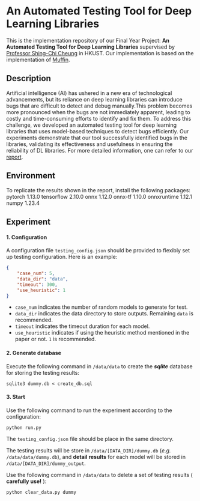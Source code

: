 # An Automated Testing Tool for Deep Learning Libraries

This is the implementation repository of our Final Year Project: **An Automated Testing Tool for Deep Learning Libraries** supervised by [Professor Shing-Chi Cheung](https://www.cse.ust.hk/~scc/) in HKUST. Our implementation is based on the implementation of [Muffin](https://github.com/library-testing/Muffin).

## Description
Artificial intelligence (AI) has ushered in a new era of technological advancements, but its reliance on deep learning libraries can introduce bugs that are difficult to detect and debug manually.This problem becomes more pronounced when the bugs are not immediately apparent, leading to costly and time-consuming efforts to identify and fix them. To address this challenge, we
developed an automated testing tool for deep learning libraries that uses model-based techniques to detect bugs efficiently. Our experiments demonstrate that our tool successfully identified bugs in the libraries, validating its effectiveness and usefulness in ensuring the reliability of DL libraries. For more detailed information, one can refer to our [report]().

## Environment
To replicate the results shown in the report, install the following packages:
pytorch 1.13.0
tensorflow 2.10.0
onnx 1.12.0
onnx-tf 1.10.0
onnxruntime 1.12.1 
numpy 1.23.4

## Experiment


#### 1. Configuration

A configuration file `testing_config.json` should be provided to flexibly set up testing configuration. Here is an example:

```json
{
    "case_num": 5,
    "data_dir": "data",
    "timeout": 300,
    "use_heuristic": 1
}
```
* `case_num` indicates the number of random models to generate for test.
* `data_dir` indicates the data directory to store outputs.  Remaining `data` is recommended.
* `timeout` indicates the timeout duration for each model.
* `use_heuristic` indicates if using the heuristic method mentioned in the paper or not. `1` is recommended.

#### 2. Generate database
Execute the following command in `/data/data` to create the ***sqlite*** database for storing the testing results:

  ```
  sqlite3 dummy.db < create_db.sql
  ```

#### 3. Start
Use the following command to run the experiment according to the configuration:

```shell
python run.py
```

The `testing_config.json` file should be place in the same directory.

The testing results will be store in `/data/[DATA_DIR]/dummy.db` (*e.g.* `/data/data/dummy.db`), and **detail results** for each model will be stored in `/data/[DATA_DIR]/dummy_output`. 

Use the following command in `/data/data` to delete a set of testing results ( **carefully use!** ):

```shell
python clear_data.py dummy
```



